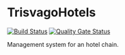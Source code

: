 # TrisvagoHotels
[![Build Status](https://api.travis-ci.com/Zpecter/TrisvagoHotels.svg?token=3cABkzMbLPcdssEKkpqE&branch=master)](TrisvagoHotels) [![Quality Gate Status](https://sonarcloud.io/api/project_badges/measure?project=Zpecter_TrisvagoHotels&metric=alert_status)](https://sonarcloud.io/dashboard?id=Zpecter_TrisvagoHotels)

Management system for an hotel chain.
